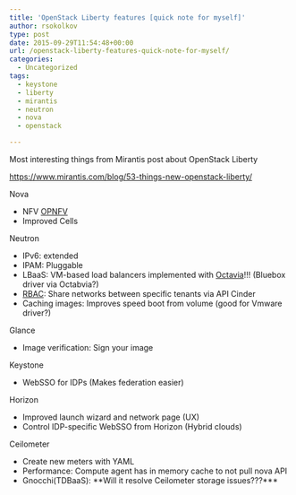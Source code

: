 ```yaml
---
title: 'OpenStack Liberty features [quick note for myself]'
author: rsokolkov
type: post
date: 2015-09-29T11:54:48+00:00
url: /openstack-liberty-features-quick-note-for-myself/
categories:
  - Uncategorized
tags:
  - keystone
  - liberty
  - mirantis
  - neutron
  - nova
  - openstack

---
```

Most interesting things from Mirantis post about OpenStack Liberty

https://www.mirantis.com/blog/53-things-new-openstack-liberty/

Nova

  * NFV [OPNFV][1]
  * Improved Cells

Neutron

  * IPv6: extended
  * IPAM: Pluggable
  * LBaaS: VM-based load balancers implemented with [Octavia][2]!!! (Bluebox driver via Octabvia?)
  * [RBAC][3]: Share networks between specific tenants via API Cinder
  * Caching images: Improves speed boot from volume (good for Vmware driver?)

Glance

  * Image verification: Sign your image

Keystone

  * WebSSO for IDPs (Makes federation easier)

Horizon

  * Improved launch wizard and network page (UX)
  * Control IDP-specific WebSSO from Horizon (Hybrid clouds)

Ceilometer

  * Create new meters with YAML
  * Performance: Compute agent has in memory cache to not pull nova API
  * Gnocchi(TDBaaS): \*\*Will it resolve Ceilometer storage issues???\*\**

 [1]: https://www.opnfv.org/
 [2]: http://www.octavia.io/review/master/design/version0.5/component-design.html
 [3]: http://specs.openstack.org/openstack/neutron-specs/specs/liberty/rbac-networks.html